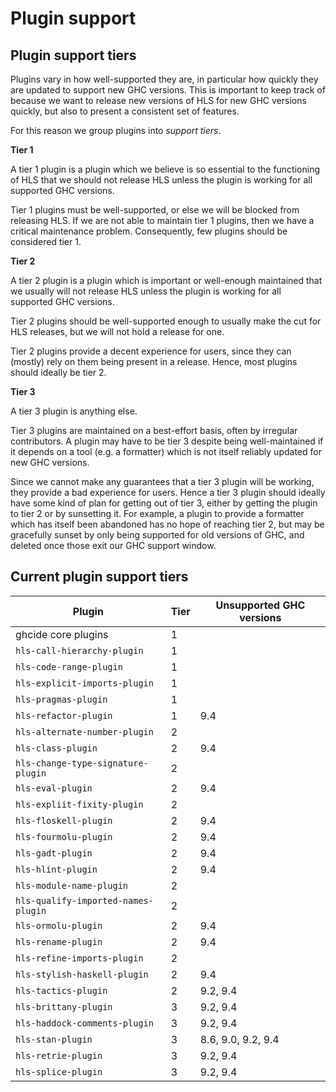 # Plugin support

## Plugin support tiers

Plugins vary in how well-supported they are, in particular how quickly they are updated to support new GHC versions.
This is important to keep track of because we want to release new versions of HLS for new GHC versions quickly, but also to present a consistent set of features.

For this reason we group plugins into _support tiers_.

**Tier 1**

A tier 1 plugin is a plugin which we believe is so essential to the functioning of HLS that we should not release HLS unless the plugin is working for all supported GHC versions.

Tier 1 plugins must be well-supported, or else we will be blocked from releasing HLS.
If we are not able to maintain tier 1 plugins, then we have a critical maintenance problem.
Consequently, few plugins should be considered tier 1.

**Tier 2**

A tier 2 plugin is a plugin which is important or well-enough maintained that we usually will not release HLS unless the plugin is working for all supported GHC versions.

Tier 2 plugins should be well-supported enough to usually make the cut for HLS releases, but we will not hold a release for one.

Tier 2 plugins provide a decent experience for users, since they can (mostly) rely on them being present in a release.
Hence, most plugins should ideally be tier 2.

**Tier 3**

A tier 3 plugin is anything else.

Tier 3 plugins are maintained on a best-effort basis, often by irregular contributors.
A plugin may have to be tier 3 despite being well-maintained if it depends on a tool (e.g. a formatter) which is not itself reliably updated for new GHC versions.

Since we cannot make any guarantees that a tier 3 plugin will be working, they provide a bad experience for users.
Hence a tier 3 plugin should ideally have some kind of plan for getting out of tier 3, either by getting the plugin to tier 2 or by sunsetting it.
For example, a plugin to provide a formatter which has itself been abandoned has no hope of reaching tier 2, but may be gracefully sunset by only being supported for old versions of GHC, and deleted once those exit our GHC support window.

## Current plugin support tiers

| Plugin                              | Tier | Unsupported GHC versions |
|-------------------------------------|------|--------------------------|
| ghcide core plugins                 | 1    |                          |
| `hls-call-hierarchy-plugin`         | 1    |                          |
| `hls-code-range-plugin`             | 1    |                          |
| `hls-explicit-imports-plugin`       | 1    |                          |
| `hls-pragmas-plugin`                | 1    |                          |
| `hls-refactor-plugin`               | 1    | 9.4                      |
| `hls-alternate-number-plugin`       | 2    |                          |
| `hls-class-plugin`                  | 2    | 9.4                      |
| `hls-change-type-signature-plugin`  | 2    |                          |
| `hls-eval-plugin`                   | 2    | 9.4                      |
| `hls-expliit-fixity-plugin`         | 2    |                          |
| `hls-floskell-plugin`               | 2    | 9.4                      |
| `hls-fourmolu-plugin`               | 2    | 9.4                      |
| `hls-gadt-plugin`                   | 2    | 9.4                      |
| `hls-hlint-plugin`                  | 2    | 9.4                      |
| `hls-module-name-plugin`            | 2    |                          |
| `hls-qualify-imported-names-plugin` | 2    |                          |
| `hls-ormolu-plugin`                 | 2    | 9.4                      |
| `hls-rename-plugin`                 | 2    | 9.4                      |
| `hls-refine-imports-plugin`         | 2    |                          |
| `hls-stylish-haskell-plugin`        | 2    | 9.4                      |
| `hls-tactics-plugin`                | 2    | 9.2, 9.4                 |
| `hls-brittany-plugin`               | 3    | 9.2, 9.4                 |
| `hls-haddock-comments-plugin`       | 3    | 9.2, 9.4                 |
| `hls-stan-plugin`                   | 3    | 8.6, 9.0, 9.2, 9.4       |
| `hls-retrie-plugin`                 | 3    | 9.2, 9.4                 |
| `hls-splice-plugin`                 | 3    | 9.2, 9.4                 |
